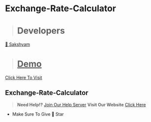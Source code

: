 # Exchange-Rate-Calculator

> # Developers
<a href="https://www.youtube.com/channel/UCgFuTFC-Nubq9EdBdBPAOUg">👤 Sakshyam<br>
  
> # Demo
<a href="https://exchangeratecalculator.tk">Click Here To Visit </a>
<br>

## Exchange-Rate-Calculator

> **Need Help!?** [Join Our Help Server](https://discord.gg/eWpusb5yn4)
> **Visit Our Website** [Click Here](https://notyoursakshyam.notsakshyam6966.repl.co/)

- Make Sure To Give 🌟 Star

